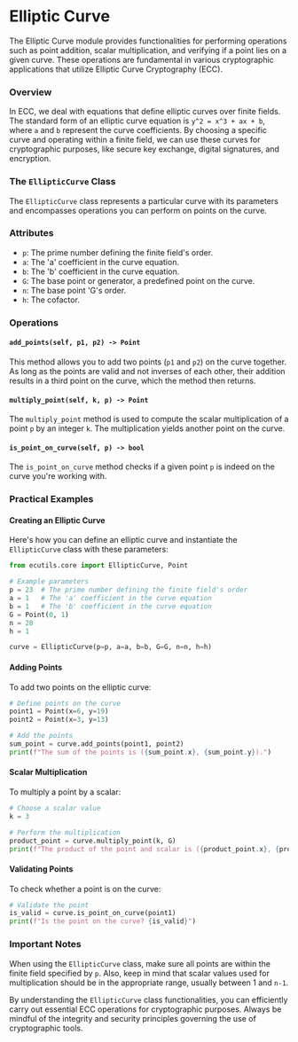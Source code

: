 # Elliptic Curve

The Elliptic Curve module provides functionalities for performing operations such as point addition, scalar multiplication, and verifying if a point lies on a given curve. These operations are fundamental in various cryptographic applications that utilize Elliptic Curve Cryptography (ECC).

### Overview

In ECC, we deal with equations that define elliptic curves over finite fields. The standard form of an elliptic curve equation is `y^2 = x^3 + ax + b`, where `a` and `b` represent the curve coefficients. By choosing a specific curve and operating within a finite field, we can use these curves for cryptographic purposes, like secure key exchange, digital signatures, and encryption.

### The `EllipticCurve` Class

The `EllipticCurve` class represents a particular curve with its parameters and encompasses operations you can perform on points on the curve.

### Attributes

- `p`: The prime number defining the finite field's order.
- `a`: The 'a' coefficient in the curve equation.
- `b`: The 'b' coefficient in the curve equation.
- `G`: The base point or generator, a predefined point on the curve.
- `n`: The base point 'G's order.
- `h`: The cofactor.

### Operations

#### `add_points(self, p1, p2) -> Point`
This method allows you to add two points (`p1` and `p2`) on the curve together. As long as the points are valid and not inverses of each other, their addition results in a third point on the curve, which the method then returns.

#### `multiply_point(self, k, p) -> Point`
The `multiply_point` method is used to compute the scalar multiplication of a point `p` by an integer `k`. The multiplication yields another point on the curve.

#### `is_point_on_curve(self, p) -> bool`
The `is_point_on_curve` method checks if a given point `p` is indeed on the curve you're working with.

### Practical Examples

#### Creating an Elliptic Curve

Here's how you can define an elliptic curve and instantiate the `EllipticCurve` class with these parameters:

```python
from ecutils.core import EllipticCurve, Point

# Example parameters
p = 23  # The prime number defining the finite field's order
a = 1   # The 'a' coefficient in the curve equation
b = 1   # The 'b' coefficient in the curve equation
G = Point(0, 1)
n = 28
h = 1

curve = EllipticCurve(p=p, a=a, b=b, G=G, n=n, h=h)
```

#### Adding Points

To add two points on the elliptic curve:

```python
# Define points on the curve
point1 = Point(x=6, y=19)
point2 = Point(x=3, y=13)

# Add the points
sum_point = curve.add_points(point1, point2)
print(f"The sum of the points is ({sum_point.x}, {sum_point.y}).")
```

#### Scalar Multiplication

To multiply a point by a scalar:

```python
# Choose a scalar value
k = 3

# Perform the multiplication
product_point = curve.multiply_point(k, G)
print(f"The product of the point and scalar is ({product_point.x}, {product_point.y}).")
```

#### Validating Points

To check whether a point is on the curve:

```python
# Validate the point
is_valid = curve.is_point_on_curve(point1)
print(f"Is the point on the curve? {is_valid}")
```

### Important Notes

When using the `EllipticCurve` class, make sure all points are within the finite field specified by `p`. Also, keep in mind that scalar values used for multiplication should be in the appropriate range, usually between 1 and `n-1`.

By understanding the `EllipticCurve` class functionalities, you can efficiently carry out essential ECC operations for cryptographic purposes. Always be mindful of the integrity and security principles governing the use of cryptographic tools.
